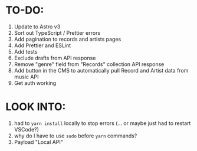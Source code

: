 # TO-DO:

1. Update to Astro v3
2. Sort out TypeScript / Prettier errors
3. Add pagination to records and artists pages
4. Add Prettier and ESLint
5. Add tests
6. Exclude drafts from API response
7. Remove "genre" field from "Records" collection API response
8. Add button in the CMS to automatically pull Record and Artist data from music API
9. Get auth working

# LOOK INTO:

1. had to `yarn install` locally to stop errors (... or maybe just had to restart VSCode?)
2. why do I have to use `sudo` before `yarn` commands?
3. Payload "Local API"
